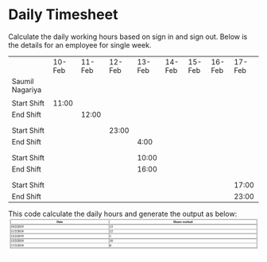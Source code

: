 # Daily Timesheet
Calculate the daily working hours based on sign in and sign out. Below is the details for an employee for single week.

<table>
<tbody><tr>
<td></td>
<td>10-Feb</td>
<td>11-Feb</td>
<td>12-Feb</td>
<td>13-Feb</td>
<td>14-Feb</td>
<td>15-Feb</td>
<td>16-Feb</td>
<td>17-Feb</td>
</tr>

<tr>
<td>Saumil Nagariya</td>
<td></td>
<td></td>
<td></td>
<td></td>
<td></td>
<td></td>
<td></td>
<td></td>
</tr>

<tr>
<td></td>
<td></td>
<td></td>
<td></td>
<td></td>
<td></td>
<td></td>
<td></td>
<td></td>
</tr>


<tr>
<td>Start Shift</td>
<td>11:00</td>
<td></td>
<td></td>
<td></td>
<td></td>
<td></td>
<td></td>
<td></td>
</tr>

<tr>
<td>End Shift</td>
<td></td>
<td>12:00</td>
<td></td>
<td></td>
<td></td>
<td></td>
<td></td>
<td></td>
</tr>

<tr>
<td></td>
<td></td>
<td></td>
<td></td>
<td></td>
<td></td>
<td></td>
<td></td>
<td></td>
</tr>

<tr>
<td></td>
<td></td>
<td></td>
<td></td>
<td></td>
<td></td>
<td></td>
<td></td>
<td></td>
</tr>

<tr>
<td>Start Shift</td>
<td></td>
<td></td>
<td>23:00</td>
<td></td>
<td></td>
<td></td>
<td></td>
<td></td>
</tr>

<tr>
<td>End Shift</td>
<td></td>
<td></td>
<td></td>
<td>4:00</td>
<td></td>
<td></td>
<td></td>
<td></td>
</tr>

<tr>
<td></td>
<td></td>
<td></td>
<td></td>
<td></td>
<td></td>
<td></td>
<td></td>
<td></td>
</tr>

<tr>
<td></td>
<td></td>
<td></td>
<td></td>
<td></td>
<td></td>
<td></td>
<td></td>
<td></td>
</tr>

<tr>
<td>Start Shift</td>
<td></td>
<td></td>
<td></td>
<td>10:00</td>
<td></td>
<td></td>
<td></td>
<td></td>
</tr>

<tr>
<td>End Shift</td>
<td></td>
<td></td>
<td></td>
<td>16:00</td>
<td></td>
<td></td>
<td></td>
<td></td>
</tr>

<tr>
<td></td>
<td></td>
<td></td>
<td></td>
<td></td>
<td></td>
<td></td>
<td></td>
<td></td>
</tr>

<tr>
<td></td>
<td></td>
<td></td>
<td></td>
<td></td>
<td></td>
<td></td>
<td></td>
<td></td>
</tr>

<tr>
<td>Start Shift</td>
<td></td>
<td></td>
<td></td>
<td></td>
<td></td>
<td></td>
<td></td>
<td>17:00</td>
</tr>

<tr>
<td>End Shift</td>
<td></td>
<td></td>
<td></td>
<td></td>
<td></td>
<td></td>
<td></td>
<td>23:00</td>
</tr>
</tbody></table>

This code calculate the daily hours and generate the output as below:
![](Screenshot-2.png)
